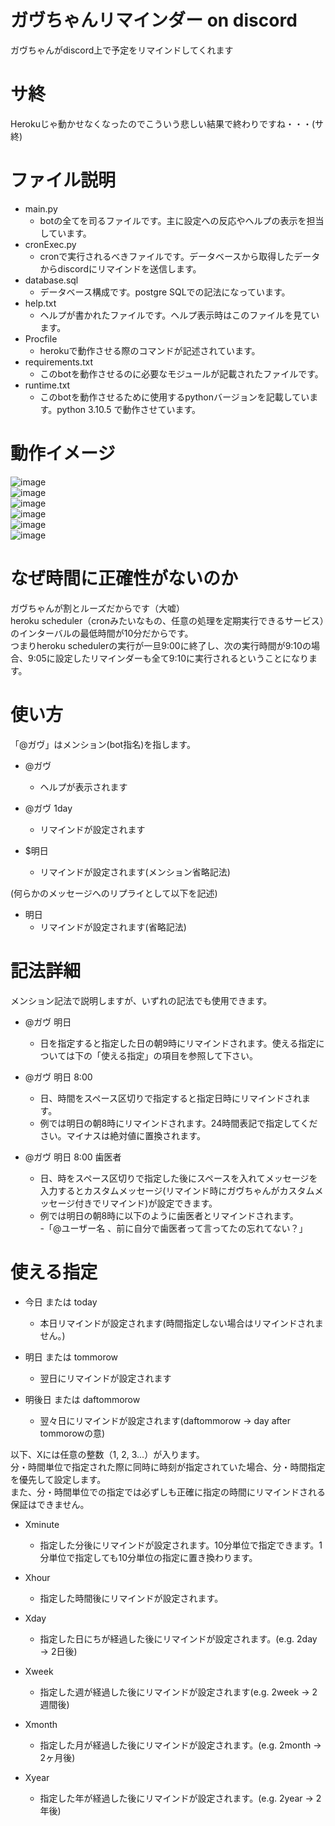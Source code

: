 # ガヴちゃんリマインダー on discord
ガヴちゃんがdiscord上で予定をリマインドしてくれます  

# サ終
Herokuじゃ動かせなくなったのでこういう悲しい結果で終わりですね・・・(サ終)


# ファイル説明
* main.py
  * botの全てを司るファイルです。主に設定への反応やヘルプの表示を担当しています。  
* cronExec.py
  * cronで実行されるべきファイルです。データベースから取得したデータからdiscordにリマインドを送信します。  
* database.sql
  * データベース構成です。postgre SQLでの記法になっています。
* help.txt
  * ヘルプが書かれたファイルです。ヘルプ表示時はこのファイルを見ています。
* Procfile
  * herokuで動作させる際のコマンドが記述されています。  
* requirements.txt
  * このbotを動作させるのに必要なモジュールが記載されたファイルです。
* runtime.txt
  * このbotを動作させるために使用するpythonバージョンを記載しています。python 3.10.5 で動作させています。

# 動作イメージ
![image](https://user-images.githubusercontent.com/92404990/182513133-634cf87b-16d4-49f8-b88e-8c5aeb777d92.png)  
![image](https://user-images.githubusercontent.com/92404990/182513151-61bb04ec-992f-41a7-95f8-c1fdb6fb41e6.png)  
![image](https://user-images.githubusercontent.com/92404990/182513174-22aa4207-6c23-4a23-8ed2-9eb50d4db2ef.png)  
![image](https://user-images.githubusercontent.com/92404990/182513199-726125b1-3b64-4f2b-93d5-4276ad5e4d55.png)  
![image](https://user-images.githubusercontent.com/92404990/182513263-8ef50248-2264-4b65-8135-443fa4cb78b5.png)  
![image](https://user-images.githubusercontent.com/92404990/182513366-82384c87-1a16-4c72-bce1-dc3a3d997032.png)   


# なぜ時間に正確性がないのか
ガヴちゃんが割とルーズだからです（大嘘）  
heroku scheduler（cronみたいなもの、任意の処理を定期実行できるサービス）のインターバルの最低時間が10分だからです。  
つまりheroku schedulerの実行が一旦9:00に終了し、次の実行時間が9:10の場合、9:05に設定したリマインダーも全て9:10に実行されるということになります。

# 使い方
「@ガヴ」はメンション(bot指名)を指します。  

* @ガヴ  
  - ヘルプが表示されます  

* @ガヴ 1day  
  - リマインドが設定されます  

* $明日  
  - リマインドが設定されます(メンション省略記法)  
  

(何らかのメッセージへのリプライとして以下を記述)
* 明日  
  - リマインドが設定されます(省略記法)  

# 記法詳細
メンション記法で説明しますが、いずれの記法でも使用できます。
* @ガヴ 明日  
  - 日を指定すると指定した日の朝9時にリマインドされます。使える指定については下の「使える指定」の項目を参照して下さい。  

* @ガヴ 明日 8:00  
  - 日、時間をスペース区切りで指定すると指定日時にリマインドされます。
  - 例では明日の朝8時にリマインドされます。24時間表記で指定してください。マイナスは絶対値に置換されます。  

* @ガヴ 明日 8:00 歯医者  
  - 日、時をスペース区切りで指定した後にスペースを入れてメッセージを入力するとカスタムメッセージ(リマインド時にガヴちゃんがカスタムメッセージ付きでリマインド)が設定できます。  
  - 例では明日の朝8時に以下のように歯医者とリマインドされます。  
  -「@ユーザー名 、前に自分で歯医者って言ってたの忘れてない？」  

# 使える指定
* 今日 または today  
  - 本日リマインドが設定されます(時間指定しない場合はリマインドされません。)  

* 明日 または tommorow  
  - 翌日にリマインドが設定されます  

* 明後日 または daftommorow  
  - 翌々日にリマインドが設定されます(daftommorow → day after tommorowの意)  
  
以下、Xには任意の整数（1, 2, 3...）が入ります。  
分・時間単位で指定された際に同時に時刻が指定されていた場合、分・時間指定を優先して設定します。  
また、分・時間単位での指定では必ずしも正確に指定の時間にリマインドされる保証はできません。  

* Xminute  
  - 指定した分後にリマインドが設定されます。10分単位で指定できます。1分単位で指定しても10分単位の指定に置き換わります。  

* Xhour  
  - 指定した時間後にリマインドが設定されます。  

* Xday  
  - 指定した日にちが経過した後にリマインドが設定されます。(e.g. 2day → 2日後) 
 
* Xweek
  - 指定した週が経過した後にリマインドが設定されます(e.g. 2week → 2週間後)

* Xmonth  
  - 指定した月が経過した後にリマインドが設定されます。(e.g. 2month → 2ヶ月後)  

* Xyear
  - 指定した年が経過した後にリマインドが設定されます。(e.g. 2year → 2年後)  
